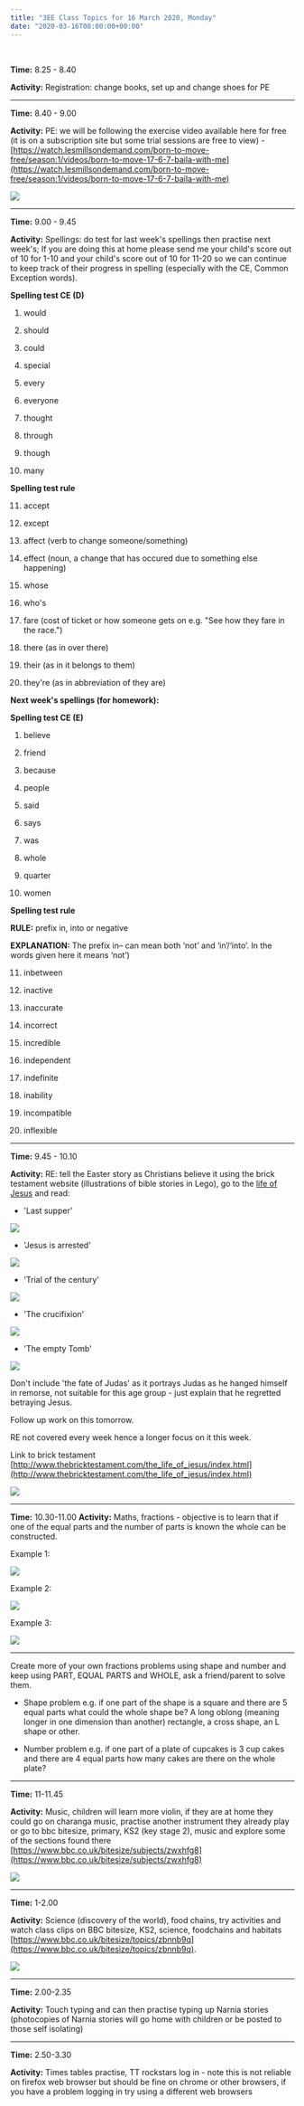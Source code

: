 ```yaml
---
title: "3EE Class Topics for 16 March 2020, Monday"
date: "2020-03-16T08:00:00+00:00"
---
```


&nbsp;

**Time:** 8.25 - 8.40

**Activity:** Registration: change books, set up and change shoes for PE

<hr>

**Time:** 8.40 - 9.00

**Activity:** PE: we will be following the exercise video available here for free (it is on a subscription site but some trial sessions are free to view) - [https://watch.lesmillsondemand.com/born-to-move-free/season:1/videos/born-to-move-17-6-7-baila-with-me](https://watch.lesmillsondemand.com/born-to-move-free/season:1/videos/born-to-move-17-6-7-baila-with-me)

[![](/images/bornToMove.png)](https://watch.lesmillsondemand.com/born-to-move-free/season:1/videos/born-to-move-17-6-7-baila-with-me")

<hr>

**Time:** 9.00 - 9.45

**Activity:** Spellings: do test for last week's spellings then practise next week's; If you are doing this at home please send me your child's score out of 10 for 1-10 and your child's score out of 10 for 11-20 so we can continue to keep track of their progress in spelling (especially with the CE, Common Exception words).

**Spelling test CE (D)**
1. would

2. should

3. could

4. special

5. every

6. everyone

7. thought

8. through

9. though

10. many

**Spelling test rule**

11. accept

12. except

13. affect (verb to change someone/something)

14. effect (noun, a change that has occured due to something else happening)

15. whose

16. who's

17. fare (cost of ticket or how someone gets on e.g. "See how they fare in the race.")

18. there (as in over there)

19. their (as in it belongs to them)

20. they're (as in abbreviation of they are)

**Next week's spellings (for homework):**

**Spelling test CE (E)**

1. believe 

2. friend 

3. because 

4. people 

5. said 

6. says 

7. was 

8. whole 

9. quarter 

10. women

**Spelling test rule** 

**RULE:** prefix in, into or negative

**EXPLANATION:** The prefix in– can mean both ‘not’ and ‘in’/‘into’. In the words given here it means ‘not’) 

11. inbetween

12. inactive

13. inaccurate

14. incorrect

15. incredible

16. independent

17. indefinite

18. inability

19. incompatible

20. inflexible

<hr>

**Time:** 9.45 - 10.10

**Activity:** RE: tell the Easter story as Christians believe it using the brick testament website (illustrations of bible stories in Lego), go to the [life of Jesus](http://www.thebricktestament.com/the_life_of_jesus/index.html) and read:

* 'Last supper'

[![](/images/mt26_20.jpg)](http://www.bricktestament.com/the_life_of_jesus/the_last_supper/mt26_17.html)

* 'Jesus is arrested'

[![](/images/jn18_12pmk14_50.jpg)](http://www.bricktestament.com/the_life_of_jesus/jesus_is_arrested/lk22_39.html)

* 'Trial of the century'

[![](/images/lk23_09.jpg)](http://www.bricktestament.com/the_life_of_jesus/trial_of_the_century/jn18_13p19.html)

* 'The crucifixion' 

[![](/images/lk23_44-45.jpg)](http://www.bricktestament.com/the_life_of_jesus/the_crucifixion/mt27_27p29-30.html)

* 'The empty Tomb'

[![](/images/jn20_14.jpg)](http://www.bricktestament.com/the_life_of_jesus/the_empty_tomb/jn20_01.html)

Don't include 'the fate of Judas' as it portrays Judas as he hanged himself in remorse, not suitable for this age group - just explain that he regretted betraying Jesus.

Follow up work on this tomorrow.

RE not covered every week hence a longer focus on it this week. 

Link to brick testament [http://www.thebricktestament.com/the_life_of_jesus/index.html](http://www.thebricktestament.com/the_life_of_jesus/index.html)

[![](/images/brickTestament.png)](http://www.thebricktestament.com/the_life_of_jesus/index.html)

<hr>

**Time:** 10.30-11.00 
**Activity:** Maths, fractions - objective is to learn that if one of the equal parts and the number of parts is known the whole can be constructed.

Example 1:

![](/images/fraction1.png)


Example 2:

![](/images/fraction2.png)


Example 3:

![](/images/fraction3.png)

<hr>

Create more of your own fractions problems using shape and number and keep using PART, EQUAL PARTS and WHOLE, ask a friend/parent to solve them. 

* Shape problem e.g. if one part of the shape is a square and there are 5 equal parts what could the whole shape be? A long oblong (meaning longer in one dimension than another) rectangle, a cross shape, an L shape or other. 

* Number problem e.g. if one part of a plate of cupcakes is 3 cup cakes and there are 4 equal parts how many cakes are there on the whole plate?

<hr>

**Time:** 11-11.45

**Activity:** Music, children will learn more violin, if they are at home they could go on charanga music, practise another instrument they already play or go to bbc bitesize, primary, KS2 (key stage 2), music and explore some of the sections found there [https://www.bbc.co.uk/bitesize/subjects/zwxhfg8](https://www.bbc.co.uk/bitesize/subjects/zwxhfg8)

[![](/images/bitesizeMusic.png)](https://www.bbc.co.uk/bitesize/subjects/zwxhfg8)

<hr>

**Time:** 1-2.00 

**Activity:** Science (discovery of the world), food chains, try activities and watch class clips on BBC bitesize, KS2, science, foodchains and habitats [https://www.bbc.co.uk/bitesize/topics/zbnnb9q](https://www.bbc.co.uk/bitesize/topics/zbnnb9q).

[![](/images/bitesizeFoodChains.png)](https://www.bbc.co.uk/bitesize/topics/zbnnb9q)

<hr>

**Time:** 2.00-2.35 

**Activity:** Touch typing and can then practise typing up Narnia stories (photocopies of Narnia stories will go home with children or be posted to those self isolating)

<hr>

**Time:** 2.50-3.30 

**Activity:** Times tables practise, TT rockstars log in - note this is not reliable on firefox web browser but should be fine on chrome or other browsers, if you have a problem logging in try using a different web browsers

